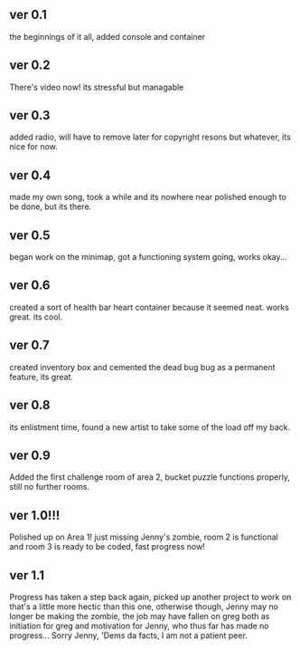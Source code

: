 ## ver 0.1

  the beginnings of it all, added console and container

## ver 0.2

  There's video now! its stressful but managable

## ver 0.3

  added radio, will have to remove later for copyright resons but whatever, its nice for now.

## ver 0.4

  made my own song, took a while and its nowhere near polished enough to be done, but its there.

## ver 0.5

  began work on the minimap, got a functioning system going, works okay...

## ver 0.6

  created a sort of health bar heart container because it seemed neat. works great. its cool.

## ver 0.7

  created inventory box and cemented the dead bug bug as a permanent feature, its great.

## ver 0.8

  its enlistment time, found a new artist to take some of the load off my back.

## ver 0.9

  Added the first challenge room of area 2, bucket puzzle functions properly, still no further rooms.

## ver 1.0!!!

 Polished up on Area 1! just missing Jenny's zombie, room 2 is functional and room 3 is ready to be coded, fast progress now!

## ver 1.1

 Progress has taken a step back again, picked up another project to work on that's a little more hectic than this one, otherwise though,
 Jenny may no longer be making the zombie, the job may have fallen on greg both as initiation for greg and motivation for Jenny,
 who thus far has made no progress... Sorry Jenny, 'Dems da facts, I am not a patient peer.
